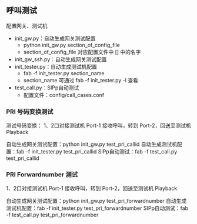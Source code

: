 ## 呼叫测试
配置网关、测试机

* init_gw.py：自动生成网关测试配置
    - python init_gw.py section_of_config_file
    - section_of_config_file 对应配置文件中 [] 中的名字
* init_gw_ssh.py：自动生成网关测试配置
* init_tester.py：自动生成测试机配置
    - fab -f init_tester.py section_name
    - section_name 可通过 fab -f init_tester.py -l 查看
* test_call.py：SIPp自动测试
    - 配置文件：config/call_cases.conf

### PRI 号码变换测试
测试号码变换：
    1、2口对接测试机
    Port-1 接收呼叫，转到 Port-2，回送至测试机 Playback

自动生成网关测试配置：python init_gw.py test_pri_callid
自动生成测试机配置：fab -f init_tester.py test_pri_callid
SIPp自动测试：fab -f test_call.py test_pri_callid

### PRI Forwardnumber 测试
1、2口对接测试机
Port-1 接收呼叫，转到 Port-2，回送至测试机 Playback

自动生成网关测试配置：python init_gw.py test_pri_forwardnumber
自动生成测试机配置：fab -f init_tester.py test_pri_forwardnumber
SIPp自动测试：fab -f test_call.py test_pri_forwardnumber

